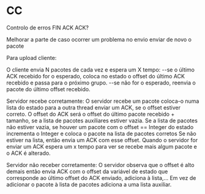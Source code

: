 # CC

Controlo de erros
FIN ACK ACK?

Melhorar a parte de caso ocorrer um problema no envio enviar de novo o pacote

Para upload cliente:

O cliente envia N pacotes de cada vez e espera um X tempo:
--se o último ACK recebido for o esperado, coloca no estado o offset do último ACK recebido e passa para o próximo grupo.
--se não for o esperado, reenvia o pacote do último offset recebido.

Servidor recebe corretamente:
O servidor recebe um pacote coloca-o numa lista do estado para a outra thread enviar um ACK, se o offset estiver correto.
O offset do ACK será o offset do último pacote recebido + tamanho, se a lista de pacotes auxiliares estiver vazia.
Se a lista de pacotes não estiver vazia, se houver um pacote com o offset == Integer do estado incrementa o Integer e coloca o pacote na lista de pacotes corretos
Se não estiver na lista, então envia um ACK com esse offset.
Quando o servidor for enviar um ACK espera um x tempo para ver se recebe mais algum pacote e o ACK é alterado.

Servidor não receber corretamente:
O servidor observa que o offset é alto demais então envia ACK com o offset da variável de estado que corresponde ao último offset do ACK enviado, adiciona à lista,...
Em vez de adicionar o pacote à lista de pacotes adiciona a uma lista auxiliar.